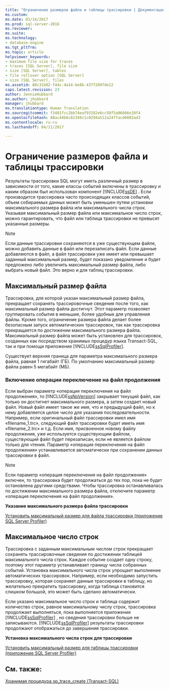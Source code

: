 ```yaml
---
title: "Ограничение размеров файла и таблицы трассировки | Документация Майкрософт"
ms.custom: 
ms.date: 03/14/2017
ms.prod: sql-server-2016
ms.reviewer: 
ms.suite: 
ms.technology:
- database-engine
ms.tgt_pltfrm: 
ms.topic: article
helpviewer_keywords:
- maximum file size for traces
- traces [SQL Server], file size
- size [SQL Server], tables
- file rollover option [SQL Server]
- size [SQL Server], files
ms.assetid: 88c31b02-f44c-4a14-be8b-437f2097de12
caps.latest.revision: 23
author: JennieHubbard
ms.author: jhubbard
manager: jhubbard
ms.translationtype: Human Translation
ms.sourcegitcommit: f3481fcc2bb74eaf93182e6cc58f5a06666e10f4
ms.openlocfilehash: 88ac44b6c82349c1c0294a512a24ffacd6002ad3
ms.contentlocale: ru-ru
ms.lasthandoff: 04/11/2017

---
```

# <a name="limit-trace-file-and-table-sizes"></a>Ограничение размеров файла и таблицы трассировки
  Результаты трассировки SQL могут иметь различный размер в зависимости от того, какие классы событий включены в трассировку и каким образом был использован компонент [!INCLUDE[ssDE](../../includes/ssde-md.md)] . Если производится трассировка часто происходящих классов событий, объем собираемых данных может быть уменьшен путем установки максимального размера файла или максимального числа строк. Указывая максимальный размер файла или максимальное число строк, можно гарантировать, что файл или таблица трассировки не превысят указанные размеры.  
  
> [!NOTE]  
>  Если данные трассировки сохраняются в уже существующем файле, можно добавить данные в файл или перезаписать файл. Если данные добавляются в файл, а файл трассировки уже имеет или превышает заданный максимальный размер, будет показано уведомление и будет предложено либо увеличить максимальный размер файла, либо выбрать новый файл. Это верно и для таблиц трассировки.  
  
## <a name="maximum-file-size"></a>Максимальный размер файла  
 Трассировка, для которой указан максимальный размер файла, прекращает сохранять трассировочные сведения после того, как максимальный размер файла достигнут. Этот параметр позволяет группировать события в меньшие, более удобные для управления файлы. Кроме того, ограничение размера файла делает более безопасным запуск автоматических трассировок, так как трассировка прекращается по достижении максимального размера файла. Максимальный размер файла может быть установлен для трассировок, созданных как посредством хранимых процедур языка Transact-SQL, так и при помощи приложения [!INCLUDE[ssSqlProfiler](../../includes/sssqlprofiler-md.md)].  
  
 Существует верхняя граница для параметра максимального размера файла, равная 1 гигабайт (ГБ). По умолчанию максимальный размер файла равен 5 мегабайт (МБ).  
  
### <a name="enabling-file-rollover"></a>Включение операции переключение на файл продолжения  
 Если выбран параметр «операция переключения на файл продолжения», то [!INCLUDE[ssNoVersion](../../includes/ssnoversion-md.md)] закрывает текущий файл, как только он достигнет максимального размера, а затем создает новый файл. Новый файл имеет такое же имя, что и предыдущий файл, но к нему добавляется целое число для указания последовательности. Например, если оригинальный файл трассировки имел имя «filename_1.trc», следующий файл трассировки будет иметь имя «filename_2.trc» и т.д. Если имя, присвоенное новому файлу продолжения, уже используется существующим файлом, существующий файл будет перезаписан, если не является файлом только для чтения. Параметр «операция переключения на файл продолжения» устанавливается автоматически при сохранении данных трассировки в файл.  
  
> [!NOTE]  
>  Если параметр «операция переключения на файл продолжения» включен, то трассировка будет продолжаться до тех пор, пока не будет остановлена другими средствами. Чтобы трассировка останавливалась по достижении максимального размера файла, отключите параметр «операция переключения на файл продолжения».  
  
 **Указание максимального размера файла трассировки**  
  
 [Установить максимальный размер для файла трассировки (приложение SQL Server Profiler)](../../tools/sql-server-profiler/set-a-maximum-file-size-for-a-trace-file-sql-server-profiler.md)  
  
## <a name="maximum-number-of-rows"></a>Максимальное число строк  
 Трассировка с заданным максимальным числом строк прекращает сохранять трассировочные сведения по достижении таблицей максимального числа строк. Каждое событие создает одну строку, поэтому этот параметр устанавливает границу числа собранных событий. Установка максимального числа строк упрощает выполнение автоматических трассировок. Например, если необходимо запустить трассировку, которая сохраняет данные трассировки в таблицу, но желательно прекратить трассировку, когда таблица становится слишком большой, это может быть сделано автоматически.  
  
 Если указано максимальное число строк и таблица содержит количество строк, равное максимальному числу строк, трассировка продолжает выполняться, пока выполняется приложение [!INCLUDE[ssSqlProfiler](../../includes/sssqlprofiler-md.md)] , но сведения трассировки больше не записываются. [!INCLUDE[ssSqlProfiler](../../includes/sssqlprofiler-md.md)] результаты трассировки продолжают отображаться до завершения трассировки.  
  
 **Установка максимального числа строк для трассировки**  
  
 [Установить максимальный размер для таблицы трассировки (приложение SQL Server Profiler)](../../tools/sql-server-profiler/set-a-maximum-table-size-for-a-trace-table-sql-server-profiler.md)  
  
## <a name="see-also"></a>См. также:  
 [Хранимая процедура sp_trace_create (Transact-SQL)](../../relational-databases/system-stored-procedures/sp-trace-create-transact-sql.md)  
  
  

